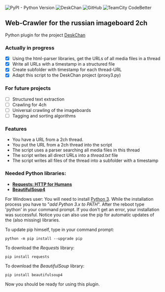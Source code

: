 ![PyPI - Python Version](https://img.shields.io/pypi/pyversions/Django.svg)
![DeskChan](https://img.shields.io/badge/DeskChan-Plugin-blue.svg)
![GitHub](https://img.shields.io/github/license/mashape/apistatus.svg)
![TeamCity CodeBetter](https://img.shields.io/teamcity/codebetter/bt428.svg)



## Web-Crawler for the russian imageboard 2ch
Python plugin for the project [DeskChan](https://github.com/DeskChan/DeskChan)

### Actually in progress
- [x] Using the html-parser libraries, get the URLs of all media files in a thread
- [x] Write all URLs with a timestamp in a structured file
- [x] Create subfolder with timestamp for each thread-URL
- [x] Adapt this script to the DeskChan project (proxy3.py)

### For future projects
- [ ] Structured text extraction
- [ ] Crawling for 4ch
- [ ] Universal crawling of the imageboards
- [ ] Tagging and sorting algorithms

### Features
* You have a URL from a 2ch thread.
* You put the URL from a 2ch thread into the script
* The script uses a parser searching all media files in this thread
* The script writes all direct URLs into a *thread.txt* file
* The script writes all files of the thread into a subfolder with a timestamp

### Needed Python libraries:
* [__Requests: HTTP for Humans__](http://docs.python-requests.org/en/master/user/install/#install)
* [__BeautifulSoup4__](https://www.crummy.com/software/BeautifulSoup/bs4/doc/#installing-beautiful-soup)

For Windows user: You will need to install [Python 3](https://www.python.org/downloads/release/python-370/).
While the installation process you have to "*add Python 3.x to PATH*". After the reboot type 'python' in your command prompt.
If you don't get an error, your installation was successful.
Notice you can also use the pip for automatic updates of the (also missing) libraries.

To update pip himself, type in your command prompt:
```
python -m pip install --upgrade pip
```

To download the *Requests* library:
```
pip install requests
```

To download the *BeautifulSoup* library:
```
pip install beautifulsoup4
```

Now you should be ready for using this plugin.

